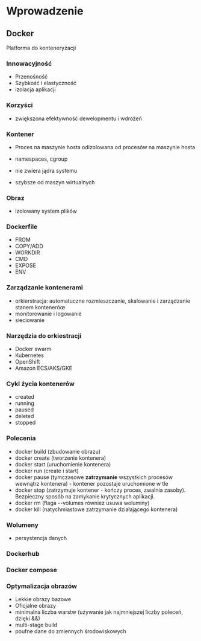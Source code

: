 # Wprowadzenie

## Docker

Platforma do konteneryzacji

### Innowacyjność

- Przenośność
- Szybkość i elastyczność
- izolacja aplikacji

### Korzyści

- zwiększona efektywność dewelopmentu i wdrożeń

### Kontener

- Proces na maszynie hosta odizolowana od procesów na maszynie hosta

- namespaces, cgroup

- nie zwiera jądra systemu
- szybsze od maszyn wirtualnych

### Obraz

- izolowany system plików

### Dockerfile

- FROM
- COPY/ADD
- WORKDIR
- CMD
- EXPOSE
- ENV

### Zarządzanie kontenerami

- orkierstracja: automatuczne rozmieszczanie, skalowanie i zarządzanie stanem konteneróœ
- monitorowanie i logowanie
- sieciowanie

### Narzędzia do orkiestracji

- Docker swarm
- Kubernetes
- OpenShift
- Amazon ECS/AKS/GKE

### Cykl życia kontenerów

- created
- running
- paused
- deleted
- stopped

### Polecenia

- docker build (zbudowanie obrazu)
- docker create (tworzenie kontenera)
- docker start (uruchomienie kontenera)
- docker run (create i start)
- docker pause (tymczasowe **zatrzymanie** wszystkich procesów wewnątrz kontenera) - kontener pozostaje uruchomione w tle
- docker stop (zatrzymuje kontener - kończy proces, zwalnia zasoby). Bezpieczny sposób na zamykanie krytycznych aplikacji.
- docker rm (flaga --volumes równiez usuwa woluminy)
- docker kill (natychmiastowe zatrzymanie działającego kontenera)

### Wolumeny

- persystencja danych

### Dockerhub

### Docker compose

### Optymalizacja obrazów

- Lekkie obrazy bazowe
- Oficjalne obrazy
- minimalna liczba warstw (używanie jak najmniejszej liczby poleceń, dzięki &&)
- multi-stage build
- poufne dane do zmiennych środowiskowych
